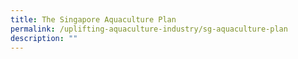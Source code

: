```yaml
---
title: The Singapore Aquaculture Plan
permalink: /uplifting-aquaculture-industry/sg-aquaculture-plan
description: ""
---
```

